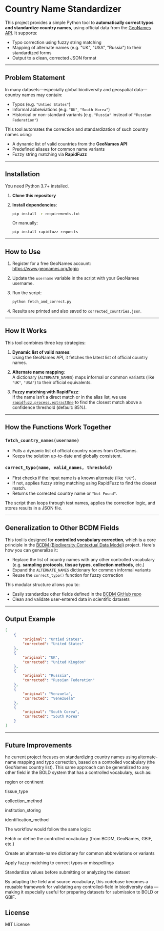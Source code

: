 
# Country Name Standardizer

This project provides a simple Python tool to **automatically correct typos and standardize country names**, using official data from the [GeoNames API](https://www.geonames.org/). It supports:
- Typo correction using fuzzy string matching
- Mapping of alternate names (e.g. "UK", "USA", "Russia") to their standardized forms
- Output to a clean, corrected JSON format

---

## Problem Statement

In many datasets—especially global biodiversity and geospatial data—country names may contain:
- Typos (e.g. `"Untied States"`)
- Informal abbreviations (e.g. `"UK"`, `"South Korea"`)
- Historical or non-standard variants (e.g. `"Russia"` instead of `"Russian Federation"`)

This tool automates the correction and standardization of such country names using:
- A dynamic list of valid countries from the **GeoNames API**
- Predefined aliases for common name variants
- Fuzzy string matching via **RapidFuzz**

---

## Installation

You need Python 3.7+ installed.

1. **Clone this repository**

2. **Install dependencies**:
   ```bash
   pip install -r requirements.txt
   ```

   Or manually:
   ```bash
   pip install rapidfuzz requests
   ```

---

## How to Use

1. Register for a free GeoNames account:  
   https://www.geonames.org/login

2. Update the `username` variable in the script with your GeoNames username.

3. Run the script:
   ```bash
   python fetch_and_correct.py
   ```

4. Results are printed and also saved to `corrected_countries.json`.

---

## How It Works

This tool combines three key strategies:

1. **Dynamic list of valid names**:  
   Using the GeoNames API, it fetches the latest list of official country names.

2. **Alternate name mapping**:  
   A dictionary (`ALTERNATE_NAMES`) maps informal or common variants (like `"UK"`, `"USA"`) to their official equivalents.

3. **Fuzzy matching with RapidFuzz**:  
   If the name isn’t a direct match or in the alias list, we use [`rapidfuzz.process.extractOne`](https://maxbachmann.github.io/RapidFuzz/Usage/fuzz.html#rapidfuzz.process.extractOne) to find the closest match above a confidence threshold (default: 85%).

---

## How the Functions Work Together

### `fetch_country_names(username)`
- Pulls a dynamic list of official country names from GeoNames.
- Keeps the solution up-to-date and globally consistent.

### `correct_typo(name, valid_names, threshold)`
- First checks if the input name is a known alternate (like `"UK"`).
- If not, applies fuzzy string matching using RapidFuzz to find the closest match.
- Returns the corrected country name or `"Not Found"`.

The script then loops through test names, applies the correction logic, and stores results in a JSON file.

---

## Generalization to Other BCDM Fields

This tool is designed for **controlled vocabulary correction**, which is a core principle in the [BCDM (Biodiversity Contextual Data Model)](https://github.com/BOLDSystems/bcdm) project. Here's how you can generalize it:

- Replace the list of country names with any other controlled vocabulary (e.g. **sampling protocols**, **tissue types**, **collection methods**, etc.)
- Expand the `ALTERNATE_NAMES` dictionary for common informal variants
- Reuse the `correct_typo()` function for fuzzy correction

This modular structure allows you to:
- Easily standardize other fields defined in the [BCDM GitHub repo](https://github.com/BOLDSystems/bcdm/tree/main/controlled_vocabularies)
- Clean and validate user-entered data in scientific datasets

---

## Output Example

```json
[
    {
        "original": "Untied States",
        "corrected": "United States"
    },
    {
        "original": "UK",
        "corrected": "United Kingdom"
    },
    {
        "original": "Russsia",
        "corrected": "Russian Federation"
    },
    {
        "original": "Venzuela",
        "corrected": "Venezuela"
    },
    {
        "original": "South Corea",
        "corrected": "South Korea"
    }
]
```

---

## Future Improvements

he current project focuses on standardizing country names using alternate-name mapping and typo correction, based on a controlled vocabulary (the GeoNames country list). This same approach can be generalized to any other field in the BOLD system that has a controlled vocabulary, such as:

region or continent

tissue_type

collection_method

institution_storing

identification_method

The workflow would follow the same logic:

Fetch or define the controlled vocabulary (from BCDM, GeoNames, GBIF, etc.)

Create an alternate-name dictionary for common abbreviations or variants

Apply fuzzy matching to correct typos or misspellings

Standardize values before submitting or analyzing the dataset

By adapting the field and source vocabulary, this codebase becomes a reusable framework for validating any controlled-field in biodiversity data — making it especially useful for preparing datasets for submission to BOLD or GBIF.



## License

MIT License
